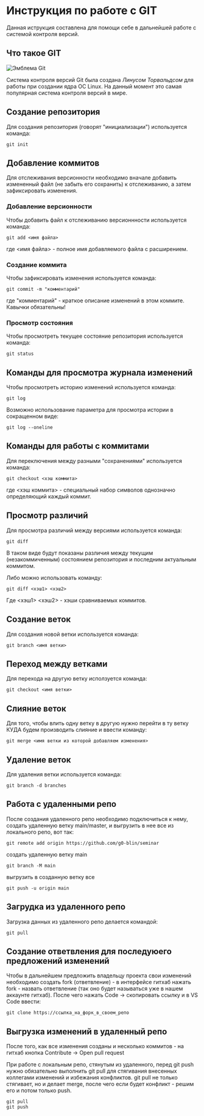 # **Инструкция по работе с GIT**

Данная иструкция составлена для помощи себе в дальнейшей работе с системой контроля версий.

## Что такое GIT

![Эмблема Git](git.JPG)

Система контроля версий Git была создана *Линусом Торвальдсом* для работы при создании ядра ОС Linux. На данный момент это самая популярная система контроля версий в мире.

## Создание репозитория

Для создания репозитория (говорят "инициализации") используется команда:

    git init

## Добавление коммитов

Для отслеживания версионности необходимо вначале добавить измененный файл (не забыть его сохранить) к отслеживанию, а затем зафиксировать изменения.

### Добавление версионности

Чтобы добавить файл к отслеживанию версионнности используется команда:

    git add <имя файла>

где <имя файла> - полное имя добавляемого файла с расширением.

### Создание коммита

Чтобы зафиксировать изменения используется команда:

    git commit -m "комментарий"

где "комментарий" - краткое описание изменений в этом коммите. Кавычки обязательны!

### Просмотр состояния

Чтобы просмотреть текущее состояние репозитория используется команда:

    git status

## Команды для просмотра журнала изменений

Чтобы просмотреть историю изменений используется команда:

    git log

Возможно использование параметра для просмотра истории в сокращенном виде:

    git log --oneline

## Команды для работы с коммитами

Для переключения между разными "сохранениями" используется команда:

    git checkout <хэш коммита>

где <хэш коммита> - специальный набор символов однозначно определяющий каждый коммит.

## Просмотр различий

Для просмотра различий между версиями используется команда:

    git diff

В таком виде будут показаны различия между текущим (незакоммиченным) состоянием репозитория и последним актуальным коммитом.

Либо можно использовать команду:

    git diff <хэш1> <хэш2>

Где <хэш1> <хэш2> - хэши сравниваемых коммитов.

## Создание веток

Для создания новой ветки используется команда:

    git branch <имя ветки>

## Переход между ветками

Для перехода на другую ветку исползуется команда:

    git checkout <имя ветки>

## Слияние веток

Для того, чтобы влить одну ветку в другую нужно перейти в ту ветку КУДА будем производить слияние и ввести команду:

    git merge <имя ветки из которой добавляем изменения>

## Удаление веток

Для удаления ветки используется команда:
    
    git branch -d branches

## Работа с удаленными репо

После создания удаленного репо необходимо подключиться к нему, создать удаленную ветку main/master, и выгрузить в нее все из локального репо, вот так:

    git remote add origin https://github.com/g0-blin/seminar

создать удаленную ветку main

    git branch -M main

 выгрузить в созданную ветку все

    git push -u origin main

## Загрудка из удаленного репо

Загрузка данных из удаленного репо делается командой:

    git pull

## Создание ответвления для последуюего предложений изменений

Чтобы в дальнейшем предложить владельцу проекта свои изменений необходимо создать fork (ответвление) - в интерфейсе гитхаб нажать fork - назвать ответвление (так оно будет называться уже в нашем аккаунте гитхаб). После чего нажать Code -> скопировать ссылку и в VS Code ввести:

    git clone https://ссылка_на_форк_в_своем_репо

## Выгрузка изменений в удаленный репо

После того, как все изменения созданы и несколько коммитов - на гитхаб кнопка Contribute -> Open pull request

При работе с локальным репо, стянутым из удаленного, перед git push нужно обязательно выполнить git pull для стягивания внесенных коллегами изменений и избежания конфликтов. git pull не только стягивает, но и делает merge, после чего если будет конфликт - решим его и потом только push.

    git pull
    git push

